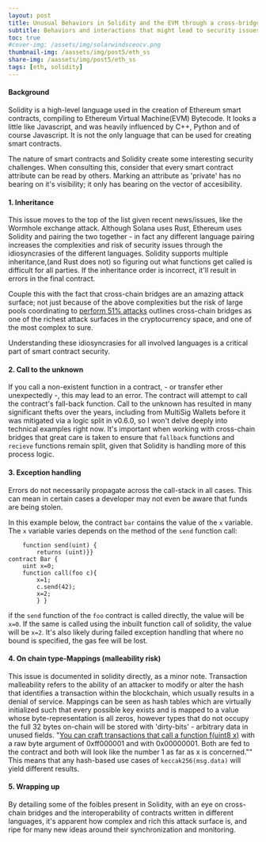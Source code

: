 ```yaml
---
layout: post
title: Unusual Behaviors in Solidity and the EVM through a cross-bridge lens.
subtitle: Behaviors and interactions that might lead to security issues when dealing with multiple smart contract languages.
toc: true
#cover-img: /assets/img/solarwindsceocv.png
thumbnail-img: /aassets/img/post5/eth_ss
share-img: /aassets/img/post5/eth_ss
tags: [eth, solidity]
---
```


#### Background

Solidity is a high-level language used in the creation of Ethereum smart contracts, compiling to Ethereum Virtual Machine(EVM) Bytecode. It looks a little like Javascript, and was heavily influenced by C++, Python and of course Javascript. It is not the only language that can be used for creating smart contracts.

The nature of smart contracts and Solidity create some interesting security challenges. When consulting this, consider that every smart contract attribute can be read by others. Marking an attribute as 'private' has no bearing on it's visibility; it only has bearing on the vector of accesibility.


#### 1. Inheritance

This issue moves to the top of the list given recent news/issues, like the Wormhole exchange attack. Although Solana uses Rust, Ethereum uses Solidity and pairing the two together - in fact any different language pairing increases the complexities and risk of security issues through the idiosyncrasies of the different languages.
Solidity supports multiple inheritance,(and Rust does not) so figuring out what functions get called is difficult for all parties. If the inheritance order is incorrect, it'll result in errors in the final contract.

Couple this with the fact that cross-chain bridges are an amazing attack surface; not just because of the above complexities but the risk of large pools coordinating to [perform 51% attacks](https://old.reddit.com/r/ethereum/comments/rwojtk/ama_we_are_the_efs_research_team_pt_7_07_january/hrngyk8/) outlines cross-chain bridges as one of the richest attack surfaces in the cryptocurrency space, and one of the most complex to sure.

Understanding these idiosyncrasies for all involved languages is a critical part of smart contract security.


#### 2. Call to the unknown


If you call a non-existent function in a contract, - or transfer ether unexpectedly -, this may lead to an error.
The contract will attempt to call the contract's fall-back function.
 Call to the unknown has resulted in many significant thefts over the years, including from MultiSig Wallets before it was mitigated via a logic split in v0.6.0, so I won't delve deeply into technical examples right now.
 It's important when working with cross-chain bridges that great care is taken to ensure that `fallback` functions and `recieve` functions remain split, given that Solidity is handling more of this process logic.


#### 3. Exception handling

 Errors do not necessarily propagate across the call-stack in all cases.  This can mean in certain cases a developer may not even be aware that funds are being stolen.

 In this example below, the contract `bar` contains the value of the `x` variable. The `x` variable varies depends on the method of the `send` function call:


```contract foo {
    function send(uint) {
        returns (uint)}}
contract Bar {
    uint x=0;
    function call(foo c){
        x=1;
        c.send(42);
        x=2;
        } }
  ```
if the `send` function of the `foo` contract is called directly, the value will be `x=0`.
If the same is called using the inbuilt function call of solidity, the value will be `x=2`.
It's also likely during failed exception handling that where no bound is specified, the gas fee will be lost.

#### 4. On chain type-Mappings (malleability risk)

This issue is documented in solidity directly, as a minor note.
Transaction malleability refers to the ability of an attacker to modify or alter the hash that identifies a transaction within the blockchain, which usually results in a denial of service.
Mappings can be seen as hash tables which are virtually initialized such that every possible key exists and is mapped to a value whose byte-representation is all zeros, however types that do not occupy the full 32 bytes on-chain will be stored with 'dirty-bits' - arbitrary data in unused fields.
"[You can craft transactions that call a function f(uint8 x)](https://docs.soliditylang.org/en/v0.8.4/security-considerations.html#minor-details]) with a raw byte argument of 0xff000001 and with 0x00000001. Both are fed to the contract and both will look like the number 1 as far as x is concerned.""
This means that any hash-based use cases of `keccak256(msg.data)` will yield different results.

#### 5. Wrapping up

By detailing some of the foibles present in Solidity, with an eye on cross-chain bridges and the interoperability of contracts written in different languages, it's apparent how complex and rich this attack surface is, and ripe for many new ideas around their synchronization and monitoring.
